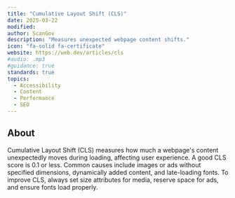 ```yaml
---
title: "Cumulative Layout Shift (CLS)"
date: 2025-03-22
modified: 
author: ScanGov
description: "Measures unexpected webpage content shifts."
icon: "fa-solid fa-certificate"
website: https://web.dev/articles/cls
#audio: .mp3
#guidance: true
standards: true
topics:
  - Accessibility
  - Content
  - Performance
  - SEO
---
```


## About

​Cumulative Layout Shift (CLS) measures how much a webpage's content unexpectedly moves during loading, affecting user experience. A good CLS score is 0.1 or less. Common causes include images or ads without specified dimensions, dynamically added content, and late-loading fonts. To improve CLS, always set size attributes for media, reserve space for ads, and ensure fonts load properly. ​
